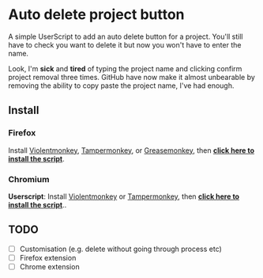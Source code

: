 # Auto delete project button

A simple UserScript to add an auto delete button for a project. You'll still have to check you want to delete it but now you won't have to enter the name.

Look, I'm **sick** and **tired** of typing the project name and clicking confirm project removal three times. GitHub have now make it almost unbearable by removing the ability to copy paste the project name, I've had enough.

## Install

### Firefox

Install [Violentmonkey](https://addons.mozilla.org/en-US/firefox/addon/violentmonkey/), [Tampermonkey](https://addons.mozilla.org/en-US/firefox/addon/tampermonkey/), or [Greasemonkey](https://addons.mozilla.org/en-US/firefox/addon/greasemonkey/), then **[click here to install the script](https://github.com/DeadEnglish/auto-delete-github-projects/raw/master/auto-delete-projects.user.js)**.

### Chromium

**Userscript**: Install [Violentmonkey](https://chrome.google.com/webstore/detail/violent-monkey/jinjaccalgkegednnccohejagnlnfdag) or [Tampermonkey](https://tampermonkey.net/), then **[click here to install the script](https://github.com/DeadEnglish/auto-delete-github-projects/raw/master/auto-delete-projects.user.js)**..

## TODO

-   [ ] Customisation (e.g. delete without going through process etc)
-   [ ] Firefox extension
-   [ ] Chrome extension
